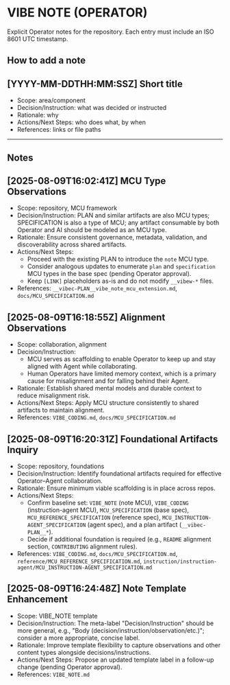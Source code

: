 # VIBE NOTE (OPERATOR)

Explicit Operator notes for the repository. Each entry must include an ISO 8601 UTC timestamp.

## How to add a note

## [YYYY-MM-DDTHH:MM:SSZ] Short title
- Scope: area/component
- Decision/Instruction: what was decided or instructed
- Rationale: why
- Actions/Next Steps: who does what, by when
- References: links or file paths

---

## Notes

<!-- Add new notes below this line using the template above -->

## [2025-08-09T16:02:41Z] MCU Type Observations
- Scope: repository, MCU framework
- Decision/Instruction: PLAN and similar artifacts are also MCU types; SPECIFICATION is also a type of MCU; any artifact consumable by both Operator and AI should be modeled as an MCU type.
- Rationale: Ensure consistent governance, metadata, validation, and discoverability across shared artifacts.
- Actions/Next Steps:
  - Proceed with the existing PLAN to introduce the `note` MCU type.
  - Consider analogous updates to enumerate `plan` and `specification` MCU types in the base spec (pending Operator approval).
  - Keep `[LINK]` placeholders as-is and do not modify `__vibew-*` files.
- References: `__vibec-PLAN__vibe_note_mcu_extension.md`, `docs/MCU_SPECIFICATION.md`

## [2025-08-09T16:18:55Z] Alignment Observations
- Scope: collaboration, alignment
- Decision/Instruction:
  - MCU serves as scaffolding to enable Operator to keep up and stay aligned with Agent while collaborating.
  - Human Operators have limited memory context, which is a primary cause for misalignment and for falling behind their Agent.
- Rationale: Establish shared mental models and durable context to reduce misalignment risk.
- Actions/Next Steps: Apply MCU structure consistently to shared artifacts to maintain alignment.
- References: `VIBE_CODING.md`, `docs/MCU_SPECIFICATION.md`

## [2025-08-09T16:20:31Z] Foundational Artifacts Inquiry
- Scope: repository, foundations
- Decision/Instruction: Identify foundational artifacts required for effective Operator–Agent collaboration.
- Rationale: Ensure minimum viable scaffolding is in place across repos.
- Actions/Next Steps:
  - Confirm baseline set: `VIBE_NOTE` (note MCU), `VIBE_CODING` (instruction-agent MCU), `MCU_SPECIFICATION` (base spec), `MCU_REFERENCE_SPECIFICATION` (reference spec), `MCU_INSTRUCTION-AGENT_SPECIFICATION` (agent spec), and a plan artifact (`__vibec-PLAN__*`).
  - Decide if additional foundation is required (e.g., `README` alignment section, `CONTRIBUTING` alignment rules).
- References: `VIBE_CODING.md`, `docs/MCU_SPECIFICATION.md`, `reference/MCU_REFERENCE_SPECIFICATION.md`, `instruction/instruction-agent/MCU_INSTRUCTION-AGENT_SPECIFICATION.md`

## [2025-08-09T16:24:48Z] Note Template Enhancement
- Scope: VIBE_NOTE template
- Decision/Instruction: The meta-label "Decision/Instruction" should be more general, e.g., "Body (decision/instruction/observation/etc.)"; consider a more appropriate, concise label.
- Rationale: Improve template flexibility to capture observations and other content types alongside decisions/instructions.
- Actions/Next Steps: Propose an updated template label in a follow-up change (pending Operator approval).
- References: `VIBE_NOTE.md`
